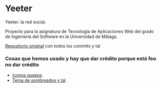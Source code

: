 # Yeeter

Yeeter: la red social.

Proyecto para la asignatura de Tecnología de Aplicaciones Web del grado de Ingeniería del Software en la Universidad de Málaga.

[Repositorio original](https://github.com/leonardo-bruno/Yeeter) con todos los commits y tal 

### Cosas que hemos usado y hay que dar crédito porque está feo no dar crédito
- [Iconos guapos](https://origin.fontawesome.com/)
- [Tema de sombreados y tal](https://developer.mozilla.org/en-US/docs/Web/CSS/filter-function/drop-shadow)
